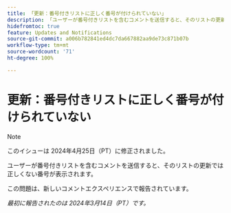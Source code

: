 ```yaml
---
title: 「更新：番号付きリストに正しく番号が付けられていない」
description: 「ユーザーが番号付きリストを含むコメントを送信すると、そのリストの更新では正しくない番号が表示されます。」
hidefromtoc: true
feature: Updates and Notifications
source-git-commit: a006b782841ed4dc7da667882aa9de73c871b07b
workflow-type: tm+mt
source-wordcount: '71'
ht-degree: 100%

---
```



# 更新：番号付きリストに正しく番号が付けられていない

>[!NOTE]
>
>このイシューは 2024年4月25日（PT）に修正されました。

ユーザーが番号付きリストを含むコメントを送信すると、そのリストの更新では正しくない番号が表示されます。

この問題は、新しいコメントエクスペリエンスで報告されています。

_最初に報告されたのは 2024年3月14日（PT）です。_
